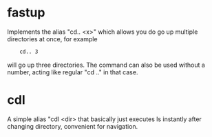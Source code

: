 # fastup
Implements the alias "cd.. \<x\>" which allows you do go up multiple directories at once, for example
```bash
    cd.. 3
```
will go up three directories. The command can also be used without a number, acting like regular "cd .." in that case.
# cdl
A simple alias "cdl \<dir\> that basically just executes ls instantly after changing directory, convenient for navigation.
